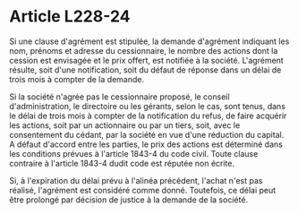 # Article L228-24

Si une clause d'agrément est stipulée, la demande d'agrément indiquant les nom, prénoms et adresse du cessionnaire, le nombre des actions dont la cession est envisagée et le prix offert, est notifiée à la société. L'agrément résulte, soit d'une notification, soit du défaut de réponse dans un délai de trois mois à compter de la demande.

Si la société n'agrée pas le cessionnaire proposé, le conseil d'administration, le directoire ou les gérants, selon le cas, sont tenus, dans le délai de trois mois à compter de la notification du refus, de faire acquérir les actions, soit par un actionnaire ou par un tiers, soit, avec le consentement du cédant, par la société en vue d'une réduction du capital. A défaut d'accord entre les parties, le prix des actions est déterminé dans les conditions prévues à l'article 1843-4 du code civil. Toute clause contraire à l'article 1843-4 dudit code est réputée non écrite.

Si, à l'expiration du délai prévu à l'alinéa précédent, l'achat n'est pas réalisé, l'agrément est considéré comme donné. Toutefois, ce délai peut être prolongé par décision de justice à la demande de la société.
